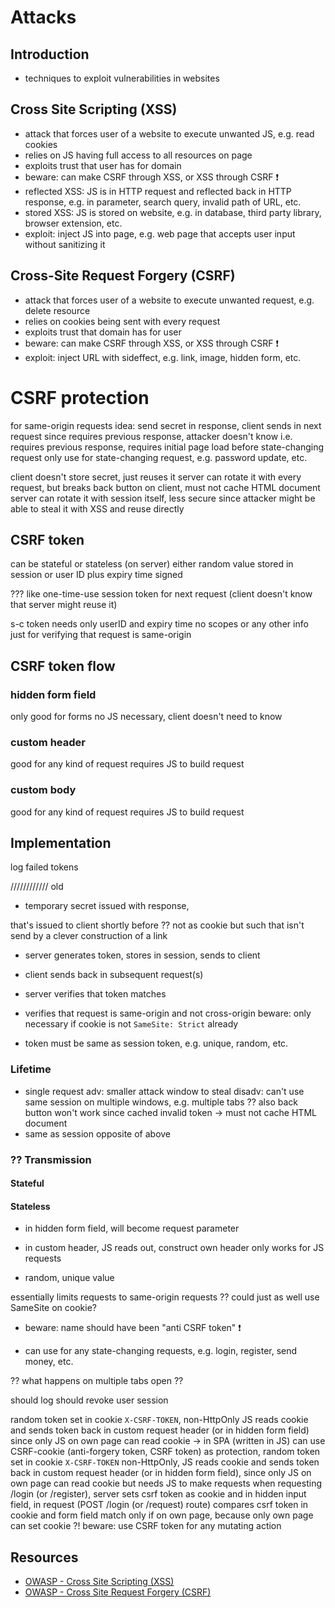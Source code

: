 # Attacks


<!-- todo: finish reading

https://en.wikipedia.org/wiki/Cross-site_request_forgery#Cookie-to-header_token
https://cheatsheetseries.owasp.org/cheatsheets/Cross-Site_Request_Forgery_Prevention_Cheat_Sheet.html#encryption-based-token-pattern
https://cheatsheetseries.owasp.org/cheatsheets/Cross_Site_Scripting_Prevention_Cheat_Sheet.html
 -->

## Introduction

- techniques to exploit vulnerabilities in websites



## Cross Site Scripting (XSS)

- attack that forces user of a website to execute unwanted JS, e.g. read cookies
- relies on JS having full access to all resources on page
- exploits trust that user has for domain
- beware: can make CSRF through XSS, or XSS through CSRF ❗️
- reflected XSS: JS is in HTTP request and reflected back in HTTP response, e.g. in parameter, search query, invalid path of URL, etc.
- stored XSS: JS is stored on website, e.g. in database, third party library, browser extension, etc.
- exploit: inject JS into page, e.g. web page that accepts user input without sanitizing it



## Cross-Site Request Forgery (CSRF)

- attack that forces user of a website to execute unwanted request, e.g. delete resource
- relies on cookies being sent with every request
- exploits trust that domain has for user
- beware: can make CSRF through XSS, or XSS through CSRF ❗️
- exploit: inject URL with sideffect, e.g. link, image, hidden form, etc.




# CSRF protection

<!-- TODO: FINISH -->

for same-origin requests
idea: send secret in response, client sends in next request
    since requires previous response, attacker doesn't know
i.e. requires previous response, requires initial page load before state-changing request
only use for state-changing request, e.g. password update, etc.

client doesn't store secret, just reuses it
server can rotate it with every request, but breaks back button on client, must not cache HTML document
server can rotate it with session itself, less secure since attacker might be able to steal it with XSS and reuse directly

## CSRF token

can be stateful or stateless (on server)
either random value stored in session
or user ID plus expiry time signed

??? like one-time-use session token for next request
    (client doesn't know that server might reuse it)

s-c token needs only userID and expiry time
    no scopes or any other info
    just for verifying that request is same-origin

## CSRF token flow

### hidden form field

only good for forms
no JS necessary, client doesn't need to know

### custom header

good for any kind of request
requires JS to build request

### custom body

good for any kind of request
requires JS to build request



## Implementation

log failed tokens

//////////// old

<!-- todo: consider moving to 15. -->

- temporary secret
issued with response, 

that's issued to client shortly before
?? not as cookie but such that isn't send by a clever construction of a link

- server generates token, stores in session, sends to client
- client sends back in subsequent request(s)
- server verifies that token matches
- verifies that request is same-origin and not cross-origin
beware: only necessary if cookie is not `SameSite: Strict` already

- token must be same as session token, e.g. unique, random, etc.

### Lifetime

- single request
    adv: smaller attack window to steal
    disadv: can't use same session on multiple windows, e.g. multiple tabs
        ?? also back button won't work since cached invalid token
    -> must not cache HTML document
- same as session
    opposite of above

### ?? Transmission

#### Stateful


#### Stateless

- in hidden form field, will become request parameter
- in custom header, JS reads out, construct own header
    only works for JS requests

- random, unique value

essentially limits requests to same-origin requests
    ?? could just as well use SameSite on cookie?

- beware: name should have been "anti CSRF token" ❗️

- can use for any state-changing requests, e.g. login, register, send money, etc.

?? what happens on multiple tabs open ??



should log
should revoke user session



<!-- oldoldold -->
random token set in cookie `X-CSRF-TOKEN`, non-HttpOnly
JS reads cookie and sends token back in custom request header (or in hidden form field)
since only JS on own page can read cookie
-> in SPA (written in JS) can use CSRF-cookie (anti-forgery token, CSRF token) as protection, random token set in cookie `X-CSRF-TOKEN` non-HttpOnly, JS reads cookie and sends token back in custom request header (or in hidden form field), since only JS on own page can read cookie
  but needs JS to make requests
  when requesting /login (or /register), server sets csrf token as cookie and in hidden input field, in request (POST /login (or /request) route) compares csrf token in cookie and form field
  match only if on own page, because only own page can set cookie ?!
  beware: use CSRF token for any mutating action





## Resources

- [OWASP - Cross Site Scripting (XSS)](https://owasp.org/www-community/attacks/xss/)
- [OWASP - Cross Site Request Forgery (CSRF)](https://owasp.org/www-community/attacks/csrf)